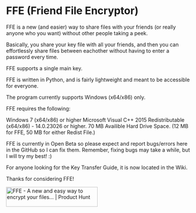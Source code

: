 # FFE (Friend File Encryptor)

FFE is a new (and easier) way to share files with your friends (or really anyone who you want) without other people taking a peek.

Basically, you share your key file with all your friends, and then you can effortlessly share files between eachother without having to enter a password every time.

FFE supports a single main key.

FFE is written in Python, and is fairly lightweight and meant to be accessible for everyone.

The program currently supports Windows (x64/x86) only.

FFE requires the following:

Windows 7 (x64/x86) or higher
Microsoft Visual C++ 2015 Redistributable (x64/x86) - 14.0.23026 or higher.
70 MB Availible Hard Drive Space. (12 MB for FFE, 50 MB for either Redist File.)

FFE is currently in Open Beta so please expect and report bugs/errors here in the GitHub so I can fix them.
Remember, fixing bugs may take a while, but I will try my best! :)

For anyone looking for the Key Transfer Guide, it is now located in the Wiki. 

Thanks for considering FFE!

<a href="https://www.producthunt.com/posts/ffe?embed=true&utm_source=badge-featured&utm_medium=badge&utm_souce=badge-ffe" target="_blank"><img src="https://api.producthunt.com/widgets/embed-image/v1/featured.svg?post_id=939181&theme=light&t=1741449609010" alt="FFE - A&#0032;new&#0032;and&#0032;easy&#0032;way&#0032;to&#0032;encrypt&#0032;your&#0032;files&#0046;&#0046;&#0046; | Product Hunt" style="width: 250px; height: 54px;" width="250" height="54" /></a>
